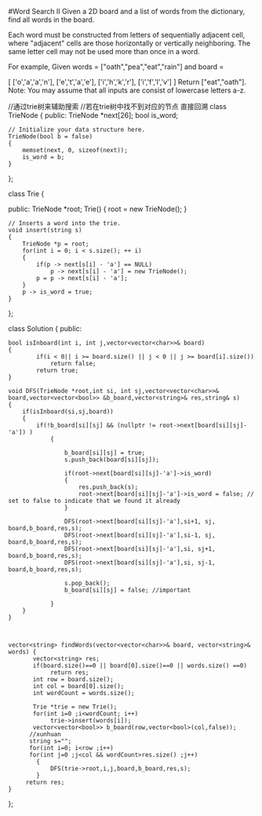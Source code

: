 #Word Search II
Given a 2D board and a list of words from the dictionary, find all words in the board.

Each word must be constructed from letters of sequentially adjacent cell, where "adjacent" cells are those horizontally or vertically neighboring. 
The same letter cell may not be used more than once in a word.

For example,
Given words = ["oath","pea","eat","rain"] and board =

[
  ['o','a','a','n'],
  ['e','t','a','e'],
  ['i','h','k','r'],
  ['i','f','l','v']
]
Return ["eat","oath"].
Note:
You may assume that all inputs are consist of lowercase letters a-z.





//通过trie树来辅助搜索
//若在trie树中找不到对应的节点 直接回溯
class TrieNode
{
public:
    TrieNode *next[26];
    bool is_word;

    // Initialize your data structure here.
    TrieNode(bool b = false)
    {
        memset(next, 0, sizeof(next));
        is_word = b;
    }
};

class Trie
{
    
public:
	TrieNode *root;
    Trie()
    {
        root = new TrieNode();
    }

    // Inserts a word into the trie.
    void insert(string s)
    {
        TrieNode *p = root;
        for(int i = 0; i < s.size(); ++ i)
        {
            if(p -> next[s[i] - 'a'] == NULL)
                p -> next[s[i] - 'a'] = new TrieNode();
            p = p -> next[s[i] - 'a'];
        }
        p -> is_word = true;
    }

};


class Solution {
public:

    bool isInboard(int i, int j,vector<vector<char>>& board)
    {
            if(i < 0|| i >= board.size() || j < 0 || j >= board[i].size())
                return false;
            return true;
    }

    void DFS(TrieNode *root,int si, int sj,vector<vector<char>>& board,vector<vector<bool>> &b_board,vector<string>& res,string& s)
    {
    	if(isInboard(si,sj,board))
    	{
    		if(!b_board[si][sj] && (nullptr != root->next[board[si][sj]-'a']) )
                {
                    
                    b_board[si][sj] = true;
                    s.push_back(board[si][sj]);
                    
                    if(root->next[board[si][sj]-'a']->is_word)
                    {
                        res.push_back(s);
                        root->next[board[si][sj]-'a']->is_word = false; // set to false to indicate that we found it already
                    }
                    
                    DFS(root->next[board[si][sj]-'a'],si+1, sj, board,b_board,res,s);
                    DFS(root->next[board[si][sj]-'a'],si-1, sj, board,b_board,res,s);
                    DFS(root->next[board[si][sj]-'a'],si, sj+1, board,b_board,res,s);
                    DFS(root->next[board[si][sj]-'a'],si, sj-1, board,b_board,res,s);

                    s.pop_back();
                    b_board[si][sj] = false; //important
                    
                }
    	}
    }



    vector<string> findWords(vector<vector<char>>& board, vector<string>& words) {
           vector<string> res;
           if(board.size()==0 || board[0].size()==0 || words.size() ==0)
                return res;
           int row = board.size();
           int col = board[0].size();
           int wordCount = words.size();

           Trie *trie = new Trie();
           for(int i=0 ;i<wordCount; i++)
                trie->insert(words[i]);
           vector<vector<bool>> b_board(row,vector<bool>(col,false));
          //xunhuan
          string s="";
          for(int i=0; i<row ;i++)
          for(int j=0 ;j<col && wordCount>res.size() ;j++)
            {
				DFS(trie->root,i,j,board,b_board,res,s);
            }
         return res;
    }
};